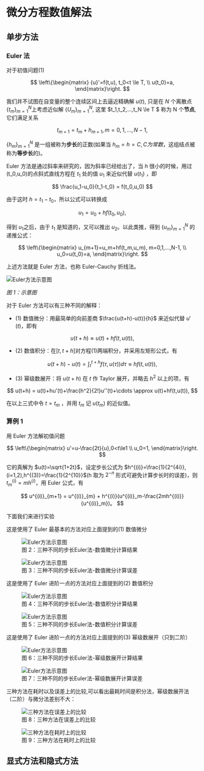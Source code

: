 # 微分方程数值解法

## 单步方法

### Euler 法

对于初值问题(1)

$$
\left\{\begin{matrix}
{u}'=f(t,u), t_0<t \le T,  \\
u(t_0)=a,
\end{matrix}\right.
$$

我们并不试图在自变量的整个连续区间上去逼近精确解 $u(t)$, 只是在 $N$ 个离散点 $\{t_m\}^N_{m=1}$上考虑近似解 $\{U_m\}^N_{m=1}$, 这里 $t_1,t_2,...,t_N \le T $ 称为 N 个**节点**, 它们满足关系

$$
t_{m+1}=t_m + h_{m+1},m=0,1,...,N-1,
$$

$\{h_m\}^N_{m=1}$ 是一组被称为**步长**的正数(如果当 $h_m=h=C,C为常数$，这组结点被称为**等步长**的)。

Euler 方法是通过斜率来研究的，因为斜率已经给出了，当 $h$ 很小的时候，用过 (t_0,u_0)的点斜式直线方程在 $t_1$ 处的值 $u_1$ 来近似代替 $u(t_1)$ ，即

$$
\frac{u_1-u_0}{t_1-t_0} = f(t_0,u_0)
$$

由于这时 $h=t_1-t_0$，所以公式可以转换成

$$
u_1 = u_0 + hf(t_0,u_0),
$$

得到 $u_1$之后，由于 $t_1$ 是知道的，又可以推出 $u_2$。以此类推，得到 $\{u_m\}^N_{m=1}$ 的递推公式：

$$
\left\{\begin{matrix}
u_{m+1}=u_m+hf(t_m,u_m), m=0,1,...,N-1,  \\
u_0=u(t_0)=a,
\end{matrix}\right.
$$

上述方法就是 Euler 方法，也称 Euler-Cauchy 折线法。

<div style={{ textAlign: 'center', marginTop: '10px' }}>
  <img
    src="https://s2.loli.net/2025/07/22/OQyzv9j21tNYbgC.jpg"
    alt="Euler方法示意图"
    style={{ width: '60%' }}
  />
  <p style={{ fontSize: '90%', color: 'gray' }}>
    <em>图 1：示意图</em>
  </p>
</div>

对于 Euler 方法可以有三种不同的解释：

- (1) 数值微分：用最简单的向前差商 $\frac{u(t+h)-u(t)}{h}$ 来近似代替 ${u}'(t)$，即有

$$
u(t+h)\approx u(t)+hf(t,u(t)),
$$

- (2) 数值积分：在$[t,t+h]$对方程(1)两端积分，并采用左矩形公式，有

$$
u(t+h)-u(t)=\int^{t+h}_tf(\tau,u(\tau))d\tau \approx hf(t,u(t)),
$$

- (3) 幂级数展开：将 $u(t+h)$ 在 $t$ 作 Taylor 展开，并略去 $h^2$ 以上的项，有

$$
u(t+h) = u(t)+hu'(t)+\frac{h^2}{2!}u''(t)+\cdots \approx u(t)+hf(t,u(t)),
$$

在以上三式中令 $t=t_m$ ，并用 $t_m$ 记 $u(t_m)$ 的近似值。

### 算例 1

用 Euler 方法解初值问题

$$
\left\{\begin{matrix}
u'=u-\frac{2t}{u},0<t\le1  \\
u_0=1,
\end{matrix}\right.
$$

它的真解为 $u(t)=\sqrt{1+2t}$，设定步长公式为 $h^{(i)}=\frac{1}{2^{4i}},(i=1,2),h^{(3)}=\frac{1}{2^{10}}$(h 取为 $2^{-n}$ 形式可避免计算步长时的误差)，则 $t^{(i)}_m=mh^{(i)}$，用 Euler 公式，有

$$
u^{(i)}_{m+1} = u^{(i)}_{m} + h^{(i)}(u^{(i)}_m-\frac{2mh^{(i)}}{u^{(i)}_m})。
$$

下面我们来进行实验

这是使用了 Euler 最基本的方法对应上面提到的(1) 数值微分

<div style={{ display: 'flex', justifyContent: 'center', gap: '2%', marginTop: '10px' }}>
  <figure style={{ width: '49%', textAlign: 'center', margin: 0 }}>
    <img
      src="https://github.com/FEMATHS/Example/blob/main/ch2/example1/1.png?raw=true"
      alt="Euler方法示意图"
      style={{ width: '100%' }}
    />
    <figcaption style={{ fontSize: '90%', color: 'gray', fontStyle: 'italic', marginTop: '4px' }}>
      图 2：三种不同的步长Euler法-数值微分计算结果
    </figcaption>
  </figure>
  <figure style={{ width: '49%', textAlign: 'center', margin: 0 }}>
    <img
      src="https://github.com/FEMATHS/Example/blob/main/ch2/example1/2.png?raw=true"
      alt="Euler方法示意图"
      style={{ width: '100%' }}
    />
    <figcaption style={{ fontSize: '90%', color: 'gray', fontStyle: 'italic', marginTop: '4px' }}>
      图 3：三种不同的步长Euler法-数值微分计算误差
    </figcaption>
  </figure>
</div>

这是使用了 Euler 进阶一点的方法对应上面提到的(2) 数值积分

<div style={{ display: 'flex', justifyContent: 'center', gap: '2%', marginTop: '10px' }}>
  <figure style={{ width: '49%', textAlign: 'center', margin: 0 }}>
    <img
      src="https://github.com/FEMATHS/Example/blob/main/ch2/example1/3.png?raw=true"
      alt="Euler方法示意图"
      style={{ width: '100%' }}
    />
    <figcaption style={{ fontSize: '90%', color: 'gray', fontStyle: 'italic', marginTop: '4px' }}>
      图 4：三种不同的步长Euler法-数值积分计算结果
    </figcaption>
  </figure>
  <figure style={{ width: '49%', textAlign: 'center', margin: 0 }}>
    <img
      src="https://github.com/FEMATHS/Example/blob/main/ch2/example1/4.png?raw=true"
      alt="Euler方法示意图"
      style={{ width: '100%' }}
    />
    <figcaption style={{ fontSize: '90%', color: 'gray', fontStyle: 'italic', marginTop: '4px' }}>
      图 5：三种不同的步长Euler法-数值积分计算误差
    </figcaption>
  </figure>
</div>

这是使用了 Euler 进阶一点的方法对应上面提到的(3) 幂级数展开（只到二阶）

<div style={{ display: 'flex', justifyContent: 'center', gap: '2%', marginTop: '10px' }}>
  <figure style={{ width: '49%', textAlign: 'center', margin: 0 }}>
    <img
      src="https://github.com/FEMATHS/Example/blob/main/ch2/example1/5.png?raw=true"
      alt="Euler方法示意图"
      style={{ width: '100%' }}
    />
    <figcaption style={{ fontSize: '90%', color: 'gray', fontStyle: 'italic', marginTop: '4px' }}>
      图 6：三种不同的步长Euler法-幂级数展开计算结果
    </figcaption>
  </figure>
  <figure style={{ width: '49%', textAlign: 'center', margin: 0 }}>
    <img
      src="https://github.com/FEMATHS/Example/blob/main/ch2/example1/6.png?raw=true"
      alt="Euler方法示意图"
      style={{ width: '100%' }}
    />
    <figcaption style={{ fontSize: '90%', color: 'gray', fontStyle: 'italic', marginTop: '4px' }}>
      图 7：三种不同的步长Euler法-幂级数展开计算误差
    </figcaption>
  </figure>
</div>

三种方法在耗时以及误差上的比较,可以看出最耗时间是积分法，幂级数展开法（二阶）与微分法差别不大：

<div style={{ display: 'flex', justifyContent: 'center', gap: '2%', marginTop: '10px' }}>
  <figure style={{ width: '49%', textAlign: 'center', margin: 0 }}>
    <img
      src="https://github.com/FEMATHS/Example/blob/main/ch2/example1/error_vs_h.png?raw=true"
      alt="三种方法在误差上的比较"
      style={{ width: '100%' }}
    />
    <figcaption style={{ fontSize: '90%', color: 'gray', fontStyle: 'italic', marginTop: '4px' }}>
      图 8：三种方法在误差上的比较
    </figcaption>
  </figure>
  <figure style={{ width: '49%', textAlign: 'center', margin: 0 }}>
    <img
      src="https://github.com/FEMATHS/Example/blob/main/ch2/example1/time_vs_h.png?raw=true"
      alt="三种方法在耗时上的比较"
      style={{ width: '100%' }}
    />
    <figcaption style={{ fontSize: '90%', color: 'gray', fontStyle: 'italic', marginTop: '4px' }}>
      图 9：三种方法在耗时上的比较
    </figcaption>
  </figure>
</div>

## 显式方法和隐式方法
